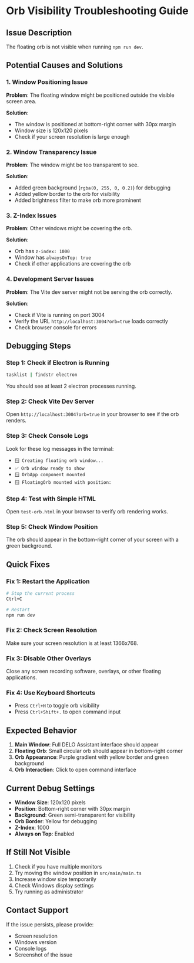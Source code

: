 # Orb Visibility Troubleshooting Guide

## Issue Description
The floating orb is not visible when running `npm run dev`.

## Potential Causes and Solutions

### 1. Window Positioning Issue
**Problem**: The floating window might be positioned outside the visible screen area.

**Solution**: 
- The window is positioned at bottom-right corner with 30px margin
- Window size is 120x120 pixels
- Check if your screen resolution is large enough

### 2. Window Transparency Issue
**Problem**: The window might be too transparent to see.

**Solution**: 
- Added green background (`rgba(0, 255, 0, 0.2)`) for debugging
- Added yellow border to the orb for visibility
- Added brightness filter to make orb more prominent

### 3. Z-Index Issues
**Problem**: Other windows might be covering the orb.

**Solution**:
- Orb has `z-index: 1000`
- Window has `alwaysOnTop: true`
- Check if other applications are covering the orb

### 4. Development Server Issues
**Problem**: The Vite dev server might not be serving the orb correctly.

**Solution**:
- Check if Vite is running on port 3004
- Verify the URL `http://localhost:3004?orb=true` loads correctly
- Check browser console for errors

## Debugging Steps

### Step 1: Check if Electron is Running
```bash
tasklist | findstr electron
```
You should see at least 2 electron processes running.

### Step 2: Check Vite Dev Server
Open `http://localhost:3004?orb=true` in your browser to see if the orb renders.

### Step 3: Check Console Logs
Look for these log messages in the terminal:
- `🪟 Creating floating orb window...`
- `✅ Orb window ready to show`
- `🪟 OrbApp component mounted`
- `🪟 FloatingOrb mounted with position:`

### Step 4: Test with Simple HTML
Open `test-orb.html` in your browser to verify orb rendering works.

### Step 5: Check Window Position
The orb should appear in the bottom-right corner of your screen with a green background.

## Quick Fixes

### Fix 1: Restart the Application
```bash
# Stop the current process
Ctrl+C

# Restart
npm run dev
```

### Fix 2: Check Screen Resolution
Make sure your screen resolution is at least 1366x768.

### Fix 3: Disable Other Overlays
Close any screen recording software, overlays, or other floating applications.

### Fix 4: Use Keyboard Shortcuts
- Press `Ctrl+H` to toggle orb visibility
- Press `Ctrl+Shift+.` to open command input

## Expected Behavior

1. **Main Window**: Full DELO Assistant interface should appear
2. **Floating Orb**: Small circular orb should appear in bottom-right corner
3. **Orb Appearance**: Purple gradient with yellow border and green background
4. **Orb Interaction**: Click to open command interface

## Current Debug Settings

- **Window Size**: 120x120 pixels
- **Position**: Bottom-right corner with 30px margin
- **Background**: Green semi-transparent for visibility
- **Orb Border**: Yellow for debugging
- **Z-Index**: 1000
- **Always on Top**: Enabled

## If Still Not Visible

1. Check if you have multiple monitors
2. Try moving the window position in `src/main/main.ts`
3. Increase window size temporarily
4. Check Windows display settings
5. Try running as administrator

## Contact Support

If the issue persists, please provide:
- Screen resolution
- Windows version
- Console logs
- Screenshot of the issue 